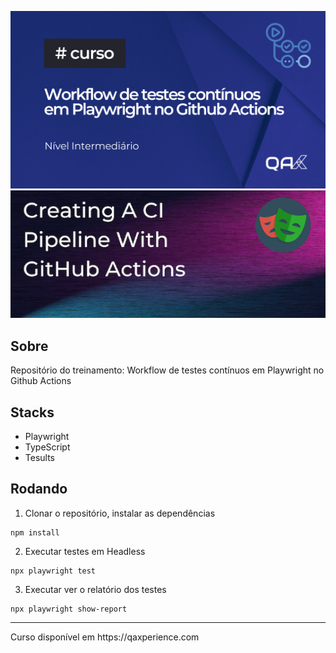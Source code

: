 ![poster](./.github/poster.png)
![CI](./.github/CI.png)

## Sobre

Repositório do treinamento: Workflow de testes contínuos em Playwright no Github Actions

## Stacks
- Playwright
- TypeScript
- Tesults

## Rodando

1. Clonar o repositório, instalar as dependências
```
npm install
```

2. Executar testes em Headless
```
npx playwright test 
```

3. Executar ver o relatório dos testes
```
npx playwright show-report
```

<hr>
Curso disponível em https://qaxperience.com

